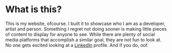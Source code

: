 # What is this?
This is my website, ofcourse. I built it to showcase who I am as a developer, artist and person. Something I regret not doing sooner is making little pieces of content to display for anyone to see. While there are plenty of social media platforms that accomplish a similar goal, they are not fun to look at. No one gets excited looking at a <a href="https://www.linkedin.com/in/rohanpanuganti/" target="_blank">LinkedIn</a> profile. And if you do, oof.